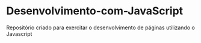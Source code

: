 # Desenvolvimento-com-JavaScript
Repositório criado para exercitar o desenvolvimento de páginas utilizando o Javascript

